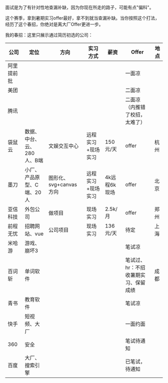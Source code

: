 
面试是为了有针对性地查漏补缺，因为你现在所走的路子，可能有点"偏科"。

这个赛季，拿到暑期实习offer最好，拿不到就当查漏补缺。当你按照这个打法，经历了这个春招，你绝对是离大厂Offer更进一步。

我的春招：这里只展示通过简历初选的公司：

|公司|定位|方向|实习方式|薪资|Offer|地点|
|-|-|-|-|-|-|-|
|阿里提前批|||||一面凉||
|美团|||||二面凉||
|腾讯|||||二面凉（内推错了校招，太难了）||
|袋鼠云|数据、中台、云、280人、B端|文娱交互中心|远程实习+现场实习|150元/天|offer|杭州|
|墨刀|小厂、产品原型、C端、20人|图形化、svg+canvas方向|远程实习+现场实习|4k远程6k现场|offer|北京|
|亚信科技|外包公司|做项目|现场实习|2.5k/月|offer|郑州|
|前程无忧|招聘网站、vue|公司项目|现场实习|136元/天|待定|上海|
|米哈游|游戏、崩坏3||||笔试凉||
|百词斩|单词软件||||笔试过、hr：不招收暑期实习、保留成绩|成都|
|青书|教育软件||||笔试凉||
|快手|短视频、大厂||||一面约面||
|360|安全||||笔试待通知||
|百度|大厂、搜索引擎||||已笔试，待通知||
